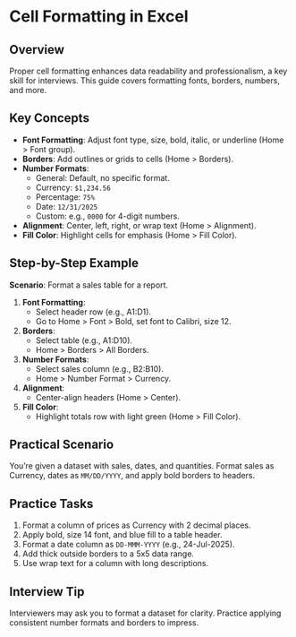 # Cell Formatting in Excel

## Overview
Proper cell formatting enhances data readability and professionalism, a key skill for interviews. This guide covers formatting fonts, borders, numbers, and more.

## Key Concepts
- **Font Formatting**: Adjust font type, size, bold, italic, or underline (Home > Font group).
- **Borders**: Add outlines or grids to cells (Home > Borders).
- **Number Formats**:
  - General: Default, no specific format.
  - Currency: `$1,234.56`
  - Percentage: `75%`
  - Date: `12/31/2025`
  - Custom: e.g., `0000` for 4-digit numbers.
- **Alignment**: Center, left, right, or wrap text (Home > Alignment).
- **Fill Color**: Highlight cells for emphasis (Home > Fill Color).

## Step-by-Step Example
**Scenario**: Format a sales table for a report.
1. **Font Formatting**:
   - Select header row (e.g., A1:D1).
   - Go to Home > Font > Bold, set font to Calibri, size 12.
2. **Borders**:
   - Select table (e.g., A1:D10).
   - Home > Borders > All Borders.
3. **Number Formats**:
   - Select sales column (e.g., B2:B10).
   - Home > Number Format > Currency.
4. **Alignment**:
   - Center-align headers (Home > Center).
5. **Fill Color**:
   - Highlight totals row with light green (Home > Fill Color).

## Practical Scenario
You’re given a dataset with sales, dates, and quantities. Format sales as Currency, dates as `MM/DD/YYYY`, and apply bold borders to headers.

## Practice Tasks
1. Format a column of prices as Currency with 2 decimal places.
2. Apply bold, size 14 font, and blue fill to a table header.
3. Format a date column as `DD-MMM-YYYY` (e.g., 24-Jul-2025).
4. Add thick outside borders to a 5x5 data range.
5. Use wrap text for a column with long descriptions.

## Interview Tip
Interviewers may ask you to format a dataset for clarity. Practice applying consistent number formats and borders to impress.